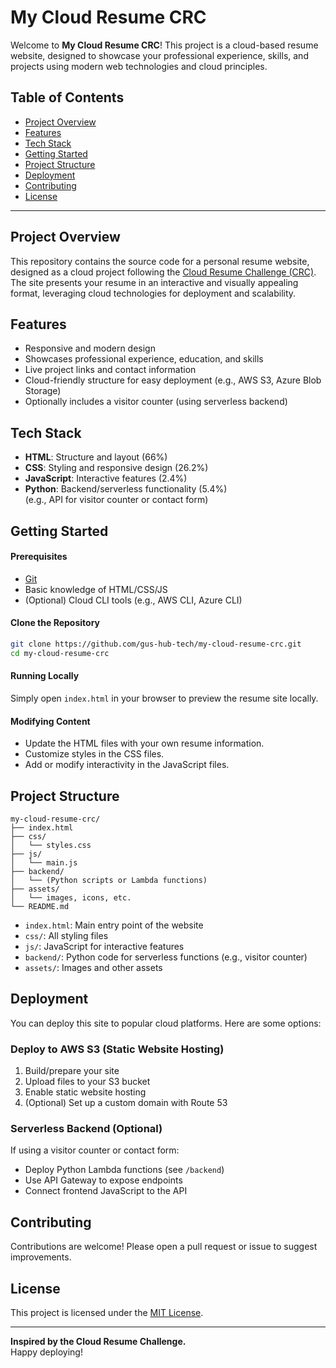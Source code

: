 # My Cloud Resume CRC

Welcome to **My Cloud Resume CRC**! This project is a cloud-based resume website, designed to showcase your professional experience, skills, and projects using modern web technologies and cloud principles.

## Table of Contents

- [Project Overview](#project-overview)
- [Features](#features)
- [Tech Stack](#tech-stack)
- [Getting Started](#getting-started)
- [Project Structure](#project-structure)
- [Deployment](#deployment)
- [Contributing](#contributing)
- [License](#license)

---

## Project Overview

This repository contains the source code for a personal resume website, designed as a cloud project following the [Cloud Resume Challenge (CRC)](https://cloudresumechallenge.dev/). The site presents your resume in an interactive and visually appealing format, leveraging cloud technologies for deployment and scalability.

## Features

- Responsive and modern design
- Showcases professional experience, education, and skills
- Live project links and contact information
- Cloud-friendly structure for easy deployment (e.g., AWS S3, Azure Blob Storage)
- Optionally includes a visitor counter (using serverless backend)

## Tech Stack

- **HTML**: Structure and layout (66%)
- **CSS**: Styling and responsive design (26.2%)
- **JavaScript**: Interactive features (2.4%)
- **Python**: Backend/serverless functionality (5.4%)  
  (e.g., API for visitor counter or contact form)

## Getting Started

#### Prerequisites

- [Git](https://git-scm.com/)
- Basic knowledge of HTML/CSS/JS
- (Optional) Cloud CLI tools (e.g., AWS CLI, Azure CLI)

#### Clone the Repository

```bash
git clone https://github.com/gus-hub-tech/my-cloud-resume-crc.git
cd my-cloud-resume-crc
```

#### Running Locally

Simply open `index.html` in your browser to preview the resume site locally.

#### Modifying Content

- Update the HTML files with your own resume information.
- Customize styles in the CSS files.
- Add or modify interactivity in the JavaScript files.

## Project Structure

```
my-cloud-resume-crc/
├── index.html
├── css/
│   └── styles.css
├── js/
│   └── main.js
├── backend/
│   └── (Python scripts or Lambda functions)
├── assets/
│   └── images, icons, etc.
└── README.md
```

- `index.html`: Main entry point of the website
- `css/`: All styling files
- `js/`: JavaScript for interactive features
- `backend/`: Python code for serverless functions (e.g., visitor counter)
- `assets/`: Images and other assets

## Deployment

You can deploy this site to popular cloud platforms. Here are some options:

### Deploy to AWS S3 (Static Website Hosting)

1. Build/prepare your site
2. Upload files to your S3 bucket
3. Enable static website hosting
4. (Optional) Set up a custom domain with Route 53

### Serverless Backend (Optional)

If using a visitor counter or contact form:

- Deploy Python Lambda functions (see `/backend`)
- Use API Gateway to expose endpoints
- Connect frontend JavaScript to the API

## Contributing

Contributions are welcome! Please open a pull request or issue to suggest improvements.

## License

This project is licensed under the [MIT License](LICENSE).

---

**Inspired by the Cloud Resume Challenge.**  
Happy deploying!
